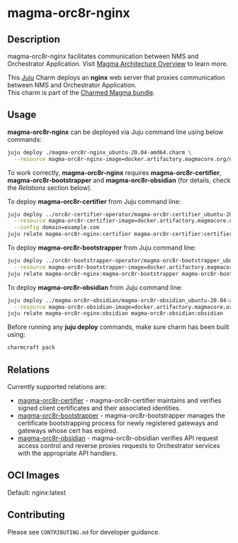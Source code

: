 # magma-orc8r-nginx

## Description

magma-orc8r-nginx facilitates communication between NMS and Orchestrator Application. Visit 
[Magma Architecture Overview](https://docs.magmacore.org/docs/orc8r/architecture_overview) 
to learn more.

This [Juju](https://juju.is/) Charm deploys an **nginx** web server that proxies communication
between NMS and Orchestrator Application.<br>
This charm is part of the [Charmed Magma bundle](https://github.com/canonical/magma-orc8r-dev).

## Usage

**magma-orc8r-nginx** can be deployed via Juju command line using below commands:

```bash
juju deploy ./magma-orc8r-nginx_ubuntu-20.04-amd64.charm \
  --resource magma-orc8r-nginx-image=docker.artifactory.magmacore.org/nginx:1.6.0
```

To work correctly, **magma-orc8r-nginx** requires **magma-orc8r-certifier**, 
**magma-orc8r-bootstrapper** and **magma-orc8r-obsidian** (for details, check the _Relations_ section 
below).

To deploy **magma-orc8r-certifier** from Juju command line:

```bash
juju deploy ../orc8r-certifier-operator/magma-orc8r-certifier_ubuntu-20.04-amd64.charm \
  --resource magma-orc8r-certifier-image=docker.artifactory.magmacore.org/controller:1.6.0 \
  --config domain=example.com
juju relate magma-orc8r-nginx:certifier magma-orc8r-certifier:certifier
```

To deploy **magma-orc8r-bootstrapper** from Juju command line:

```bash
juju deploy ../orc8r-bootstrapper-operator/magma-orc8r-bootstrapper_ubuntu-20.04-amd64.charm \
  --resource magma-orc8r-bootstrapper-image=docker.artifactory.magmacore.org/controller:1.6.0
juju relate magma-orc8r-nginx:magma-orc8r-bootstrapper magma-orc8r-bootstrapper:magma-orc8r-bootstrapper
```

To deploy **magma-orc8r-obsidian** from Juju command line:

```bash
juju deploy ../magma-orc8r-obsidian/magma-orc8r-obsidian_ubuntu-20.04-amd64.charm \
  --resource magma-orc8r-obsidian-image=docker.artifactory.magmacore.org/controller:1.6.0
juju relate magma-orc8r-nginx:obsidian magma-orc8r-obsidian:obsidian
```

Before running any **juju deploy** commands, make sure charm has been built using:
```bash
charmcraft pack
```

## Relations

Currently supported relations are:

- [magma-orc8r-certifier](https://github.com/canonical/charmed-magma/tree/main/orchestrator-bundle/orc8r-certifier-operator) - 
  magma-orc8r-certifier maintains and verifies signed client certificates and their associated
  identities.
- [magma-orc8r-bootstrapper](https://github.com/canonical/magma-orc8r-dev/tree/main/magma-orc8r-bootstrapper) -
  magma-orc8r-bootstrapper manages the certificate bootstrapping process for newly registered gateways 
  and gateways whose cert has expired.
- [magma-orc8r-obsidian](https://github.com/canonical/magma-orc8r-dev/tree/main/magma-orc8r-obsidian) -
  magma-orc8r-obsidian verifies API request access control and reverse proxies requests to Orchestrator 
  services with the appropriate API handlers.


## OCI Images

Default: nginx:latest

## Contributing

Please see `CONTRIBUTING.md` for developer guidance.
